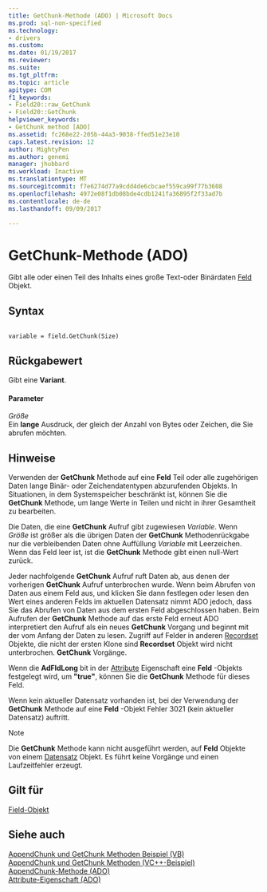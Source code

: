 ```yaml
---
title: GetChunk-Methode (ADO) | Microsoft Docs
ms.prod: sql-non-specified
ms.technology:
- drivers
ms.custom: 
ms.date: 01/19/2017
ms.reviewer: 
ms.suite: 
ms.tgt_pltfrm: 
ms.topic: article
apitype: COM
f1_keywords:
- Field20::raw_GetChunk
- Field20::GetChunk
helpviewer_keywords:
- GetChunk method [ADO]
ms.assetid: fc268e22-205b-44a3-9038-ffed51e23e10
caps.latest.revision: 12
author: MightyPen
ms.author: genemi
manager: jhubbard
ms.workload: Inactive
ms.translationtype: MT
ms.sourcegitcommit: f7e6274d77a9cdd4de6cbcaef559ca99f77b3608
ms.openlocfilehash: 4972e08f1db08bde4cdb1241fa36895f2f33ad7b
ms.contentlocale: de-de
ms.lasthandoff: 09/09/2017

---
```

# <a name="getchunk-method-ado"></a>GetChunk-Methode (ADO)
Gibt alle oder einen Teil des Inhalts eines große Text-oder Binärdaten [Feld](../../../ado/reference/ado-api/field-object.md) Objekt.  
  
## <a name="syntax"></a>Syntax  
  
```  
  
variable = field.GetChunk(Size)  
```  
  
## <a name="return-value"></a>Rückgabewert  
 Gibt eine **Variant**.  
  
#### <a name="parameters"></a>Parameter  
 *Größe*  
 Ein **lange** Ausdruck, der gleich der Anzahl von Bytes oder Zeichen, die Sie abrufen möchten.  
  
## <a name="remarks"></a>Hinweise  
 Verwenden der **GetChunk** Methode auf eine **Feld** Teil oder alle zugehörigen Daten lange Binär- oder Zeichendatentypen abzurufenden Objekts. In Situationen, in dem Systemspeicher beschränkt ist, können Sie die **GetChunk** Methode, um lange Werte in Teilen und nicht in ihrer Gesamtheit zu bearbeiten.  
  
 Die Daten, die eine **GetChunk** Aufruf gibt zugewiesen *Variable*. Wenn *Größe* ist größer als die übrigen Daten der **GetChunk** Methodenrückgabe nur die verbleibenden Daten ohne Auffüllung *Variable* mit Leerzeichen. Wenn das Feld leer ist, ist die **GetChunk** Methode gibt einen null-Wert zurück.  
  
 Jeder nachfolgende **GetChunk** Aufruf ruft Daten ab, aus denen der vorherigen **GetChunk** Aufruf unterbrochen wurde. Wenn beim Abrufen von Daten aus einem Feld aus, und klicken Sie dann festlegen oder lesen den Wert eines anderen Felds im aktuellen Datensatz nimmt ADO jedoch, dass Sie das Abrufen von Daten aus dem ersten Feld abgeschlossen haben. Beim Aufrufen der **GetChunk** Methode auf das erste Feld erneut ADO interpretiert den Aufruf als ein neues **GetChunk** Vorgang und beginnt mit der vom Anfang der Daten zu lesen. Zugriff auf Felder in anderen [Recordset](../../../ado/reference/ado-api/recordset-object-ado.md) Objekte, die nicht der ersten Klone sind **Recordset** Objekt wird nicht unterbrochen. **GetChunk** Vorgänge.  
  
 Wenn die **AdFldLong** bit in der [Attribute](../../../ado/reference/ado-api/attributes-property-ado.md) Eigenschaft eine **Feld** -Objekts festgelegt wird, um **"true"**, können Sie die **GetChunk**  Methode für dieses Feld.  
  
 Wenn kein aktueller Datensatz vorhanden ist, bei der Verwendung der **GetChunk** Methode auf eine **Feld** -Objekt Fehler 3021 (kein aktueller Datensatz) auftritt.  
  
> [!NOTE]
>  Die **GetChunk** Methode kann nicht ausgeführt werden, auf **Feld** Objekte von einem [Datensatz](../../../ado/reference/ado-api/record-object-ado.md) Objekt. Es führt keine Vorgänge und einen Laufzeitfehler erzeugt.  
  
## <a name="applies-to"></a>Gilt für  
 [Field-Objekt](../../../ado/reference/ado-api/field-object.md)  
  
## <a name="see-also"></a>Siehe auch  
 [AppendChunk und GetChunk Methoden Beispiel (VB)](../../../ado/reference/ado-api/appendchunk-and-getchunk-methods-example-vb.md)   
 [AppendChunk und GetChunk Methoden (VC++-Beispiel)](../../../ado/reference/ado-api/appendchunk-and-getchunk-methods-example-vc.md)   
 [AppendChunk-Methode (ADO)](../../../ado/reference/ado-api/appendchunk-method-ado.md)   
 [Attribute-Eigenschaft (ADO)](../../../ado/reference/ado-api/attributes-property-ado.md)


